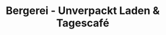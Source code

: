 ---
title: "Bergerei - Unverpackt Laden & Tagescafé"
url: /schorndorf/bergerei-unverpackt-laden-und-tagescafe/
shop: Supermarkt
---
